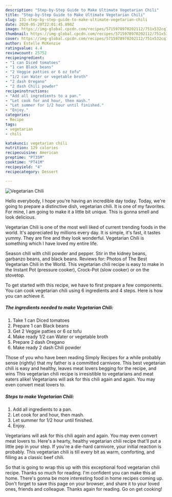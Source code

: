 ```yaml
---
description: "Step-by-Step Guide to Make Ultimate Vegetarian Chili"
title: "Step-by-Step Guide to Make Ultimate Vegetarian Chili"
slug: 131-step-by-step-guide-to-make-ultimate-vegetarian-chili
date: 2020-05-20T22:01:45.890Z
image: https://img-global.cpcdn.com/recipes/5715978970202112/751x532cq70/vegetarian-chili-recipe-main-photo.jpg
thumbnail: https://img-global.cpcdn.com/recipes/5715978970202112/751x532cq70/vegetarian-chili-recipe-main-photo.jpg
cover: https://img-global.cpcdn.com/recipes/5715978970202112/751x532cq70/vegetarian-chili-recipe-main-photo.jpg
author: Estelle McKenzie
ratingvalue: 4.4
reviewcount: 25752
recipeingredient:
- "1 can Diced tomatoes"
- "1 can Black beans"
- "2 Veggie patties or 6 oz tofu"
- "1/2 can Water or vegetable broth"
- "2 dash Oregano"
- "2 dash Chili powder"
recipeinstructions:
- "Add all ingredients to a pan."
- "Let cook for and hour, then mash."
- "Let summer for 1/2 hour until finished."
- "Enjoy."
categories:
- Recipe
tags:
- vegetarian
- chili

katakunci: vegetarian chili 
nutrition: 129 calories
recipecuisine: American
preptime: "PT35M"
cooktime: "PT41M"
recipeyield: "4"
recipecategory: Dessert

---
```



![Vegetarian Chili](https://img-global.cpcdn.com/recipes/5715978970202112/751x532cq70/vegetarian-chili-recipe-main-photo.jpg)

Hello everybody, I hope you're having an incredible day today. Today, we're going to prepare a distinctive dish, vegetarian chili. It is one of my favorites. For mine, I am going to make it a little bit unique. This is gonna smell and look delicious.

Vegetarian Chili is one of the most well liked of current trending foods in the world. It's appreciated by millions every day. It is simple, it's fast, it tastes yummy. They are fine and they look wonderful. Vegetarian Chili is something which I have loved my entire life.

Season chili with chili powder and pepper. Stir in the kidney beans, garbanzo beans, and black beans. Reviews for: Photos of The Best Vegetarian Chili in the World. This vegetarian chili recipe is easy to make in the Instant Pot (pressure cooker), Crock-Pot (slow cooker) or on the stovetop.


To get started with this recipe, we have to first prepare a few components. You can cook vegetarian chili using 6 ingredients and 4 steps. Here is how you can achieve it.

<!--inarticleads1-->

##### The ingredients needed to make Vegetarian Chili:

1. Take 1 can Diced tomatoes
1. Prepare 1 can Black beans
1. Get 2 Veggie patties or 6 oz tofu
1. Make ready 1/2 can Water or vegetable broth
1. Prepare 2 dash Oregano
1. Make ready 2 dash Chili powder


Those of you who have been reading Simply Recipes for a while probably sense (rightly) that my father is a committed carnivore. This best vegetarian chili is easy and healthy, leaves meat lovers begging for the recipe, and wins This vegetarian chili recipe is irresistible to vegetarians and meat eaters alike! Vegetarians will ask for this chili again and again. You may even convert meat lovers to. 

<!--inarticleads2-->

##### Steps to make Vegetarian Chili:

1. Add all ingredients to a pan.
1. Let cook for and hour, then mash.
1. Let summer for 1/2 hour until finished.
1. Enjoy.


Vegetarians will ask for this chili again and again. You may even convert meat lovers to. Here&#39;s a hearty, healthy vegetarian chili recipe that&#39;ll put a little pep in your step. If you&#39;re a die-hard carnivore, your initial reaction is probably. This vegetarian chili is till every bit as warm, comforting, and filling as a classic beef chili. 

So that is going to wrap this up with this exceptional food vegetarian chili recipe. Thanks so much for reading. I'm confident you can make this at home. There's gonna be more interesting food in home recipes coming up. Don't forget to save this page on your browser, and share it to your loved ones, friends and colleague. Thanks again for reading. Go on get cooking!

